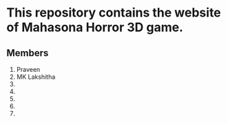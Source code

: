 <h1>This repository contains the website of Mahasona Horror 3D game. 
</h1>


<h2>Members</h2>

<ol>
  <li>Praveen</li>
  <li>MK Lakshitha</li>
  <li></li>
  <li></li>
  <li></li>
  <li></li>
  <li></li>
</ol>
